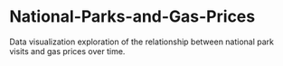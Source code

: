 # National-Parks-and-Gas-Prices

Data visualization exploration of the relationship between national park visits and gas prices over time. 
